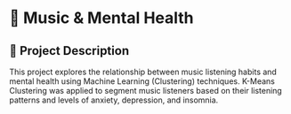 # 🎵 Music & Mental Health
## 📌 Project Description
This project explores the relationship between music listening habits and mental health using Machine Learning (Clustering) techniques. K-Means Clustering was applied to segment music listeners based on their listening patterns and levels of anxiety, depression, and insomnia.

